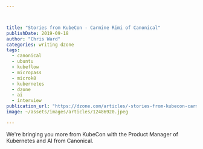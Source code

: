 ```yaml
---



title: "Stories from KubeCon - Carmine Rimi of Canonical"
publishDate: 2019-09-18
author: "Chris Ward"
categories: writing dzone
tags: 
  - canonical
  - ubuntu
  - kubeflow
  - micropass
  - microk8
  - kubernetes
  - dzone
  - ai
  - interview
publication_url: "https://dzone.com/articles/-stories-from-kubecon-carmine-rimi-of-canonical"
image: ~/assets/images/articles/12486920.jpeg

---
```

We're bringing you more from KubeCon with the Product Manager of Kubernetes and AI from Canonical.

